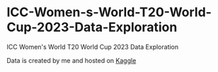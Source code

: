 # ICC-Women-s-World-T20-World-Cup-2023-Data-Exploration
ICC Women's World T20 World Cup 2023 Data Exploration

Data is created by me and hosted on [Kaggle](https://www.kaggle.com/datasets/shubhamshrimant/icc-womens-t20-world-cup-2023-dataset)
